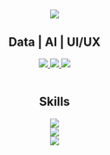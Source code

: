 <h1 align="center">
    <img src="https://readme-typing-svg.herokuapp.com/?font=Outfit&color=000000&size=35&center=true&vCenter=true&width=500&height=70&duration=2000&lines=Hi!+👋;+I'm+Elisabeth+Fung!;" />
</h1>
<h2 align="center">Data | AI | UI/UX</h2>
<div align="center"> 
  <a href="mailto:elisabeth_fung@mymail.sutd.edu.sg">
    <img src="https://img.shields.io/badge/Microsoft_Outlook-0078D4?style=for-the-badge&logo=microsoft-outlook&logoColor=white" />
  </a>
  <a href="https://www.linkedin.com/in/elisabeth-fung/" target="_blank">
    <img src="https://img.shields.io/badge/LinkedIn-0077B5?style=for-the-badge&logo=linkedin&logoColor=white" target="_blank" />
  </a>
  <a href="https://elisabethfjw.vercel.app/" target="_blank">
     <img src="https://img.shields.io/badge/Portfolio-FF5722?style=for-the-badge&logo=todoist&logoColor=white" target="_blank" /> 
  </a>
</div>
<br/>
<h2 align="center">Skills</h2>
<div align="center">
    <img src="https://skillicons.dev/icons?i=html,css,mui,figma,github,git&theme=light" />
    <br>
    <img src="https://skillicons.dev/icons?i=python,javascript,react,vite,nodejs,nextjs&theme=light" />
    <br>
    <img src="https://skillicons.dev/icons?i=java,flask,express,firebase,mongodb,postgres&theme=light" />
    <br>  
</div>










